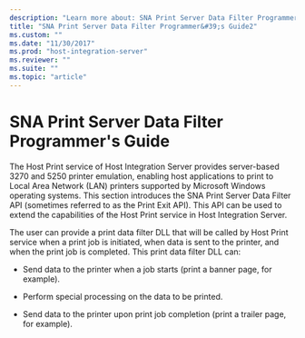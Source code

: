```yaml
---
description: "Learn more about: SNA Print Server Data Filter Programmer&#39;s Guide"
title: "SNA Print Server Data Filter Programmer&#39;s Guide2"
ms.custom: ""
ms.date: "11/30/2017"
ms.prod: "host-integration-server"
ms.reviewer: ""
ms.suite: ""
ms.topic: "article"
---
```

# SNA Print Server Data Filter Programmer&#39;s Guide
The Host Print service of Host Integration Server provides server-based 3270 and 5250 printer emulation, enabling host applications to print to Local Area Network (LAN) printers supported by Microsoft Windows operating systems. This section introduces the SNA Print Server Data Filter API (sometimes referred to as the Print Exit API).  This API can be used to extend the capabilities of the Host Print service in Host Integration Server.  
  
 The user can provide a print data filter DLL that will be called by Host Print service when a print job is initiated, when data is sent to the printer, and when the print job is completed. This print data filter DLL can:  
  
-   Send data to the printer when a job starts (print a banner page, for example).  
  
-   Perform special processing on the data to be printed.  
  
-   Send data to the printer upon print job completion (print a trailer page, for example).
